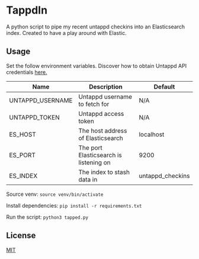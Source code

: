 # TappdIn

A python script to pipe my recent untappd checkins into an Elasticsearch index. Created to have a play around with Elastic. 

## Usage

Set the follow environment variables. Discover how to obtain Untappd API credentials [here.](https://untappd.com/api/docs)

| Name             | Description                            | Default          |
|------------------|----------------------------------------|------------------|
| UNTAPPD_USERNAME | Untappd username to fetch for          | N/A              |
| UNTAPPD_TOKEN    | Untappd access token                   | N/A              |
| ES_HOST          | The host address of Elasticsearch      | localhost        |
| ES_PORT          | The port Elasticsearch is listening on | 9200             |
| ES_INDEX         | The index to stash data in             | untappd_checkins |

Source venv: `source venv/bin/activate`

Install dependencies: `pip install -r requirements.txt`

Run the script: `python3 tapped.py`
## License
[MIT](https://choosealicense.com/licenses/mit/)

